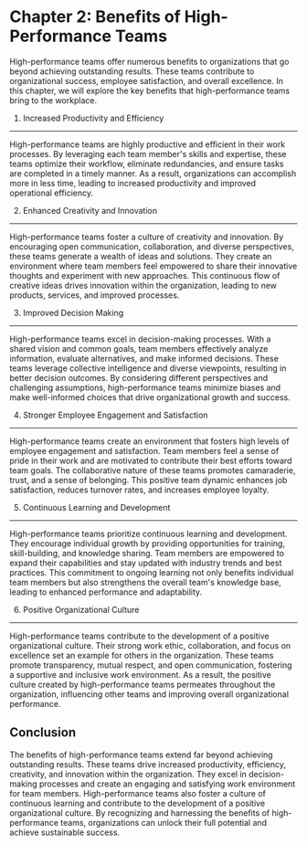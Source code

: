Chapter 2: Benefits of High-Performance Teams
=============================================

High-performance teams offer numerous benefits to organizations that go beyond achieving outstanding results. These teams contribute to organizational success, employee satisfaction, and overall excellence. In this chapter, we will explore the key benefits that high-performance teams bring to the workplace.

1. Increased Productivity and Efficiency
----------------------------------------

High-performance teams are highly productive and efficient in their work processes. By leveraging each team member's skills and expertise, these teams optimize their workflow, eliminate redundancies, and ensure tasks are completed in a timely manner. As a result, organizations can accomplish more in less time, leading to increased productivity and improved operational efficiency.

2. Enhanced Creativity and Innovation
-------------------------------------

High-performance teams foster a culture of creativity and innovation. By encouraging open communication, collaboration, and diverse perspectives, these teams generate a wealth of ideas and solutions. They create an environment where team members feel empowered to share their innovative thoughts and experiment with new approaches. This continuous flow of creative ideas drives innovation within the organization, leading to new products, services, and improved processes.

3. Improved Decision Making
---------------------------

High-performance teams excel in decision-making processes. With a shared vision and common goals, team members effectively analyze information, evaluate alternatives, and make informed decisions. These teams leverage collective intelligence and diverse viewpoints, resulting in better decision outcomes. By considering different perspectives and challenging assumptions, high-performance teams minimize biases and make well-informed choices that drive organizational growth and success.

4. Stronger Employee Engagement and Satisfaction
------------------------------------------------

High-performance teams create an environment that fosters high levels of employee engagement and satisfaction. Team members feel a sense of pride in their work and are motivated to contribute their best efforts toward team goals. The collaborative nature of these teams promotes camaraderie, trust, and a sense of belonging. This positive team dynamic enhances job satisfaction, reduces turnover rates, and increases employee loyalty.

5. Continuous Learning and Development
--------------------------------------

High-performance teams prioritize continuous learning and development. They encourage individual growth by providing opportunities for training, skill-building, and knowledge sharing. Team members are empowered to expand their capabilities and stay updated with industry trends and best practices. This commitment to ongoing learning not only benefits individual team members but also strengthens the overall team's knowledge base, leading to enhanced performance and adaptability.

6. Positive Organizational Culture
----------------------------------

High-performance teams contribute to the development of a positive organizational culture. Their strong work ethic, collaboration, and focus on excellence set an example for others in the organization. These teams promote transparency, mutual respect, and open communication, fostering a supportive and inclusive work environment. As a result, the positive culture created by high-performance teams permeates throughout the organization, influencing other teams and improving overall organizational performance.

Conclusion
----------

The benefits of high-performance teams extend far beyond achieving outstanding results. These teams drive increased productivity, efficiency, creativity, and innovation within the organization. They excel in decision-making processes and create an engaging and satisfying work environment for team members. High-performance teams also foster a culture of continuous learning and contribute to the development of a positive organizational culture. By recognizing and harnessing the benefits of high-performance teams, organizations can unlock their full potential and achieve sustainable success.
